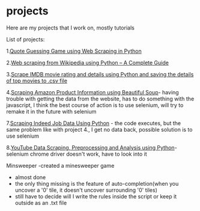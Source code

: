 # projects
Here are my projects that I work on, mostly tutorials

List of projects:

1.[Quote Guessing Game using Web Scraping in Python](https://www.geeksforgeeks.org/quote-guessing-game-using-web-scraping-in-python/)

2.[Web scraping from Wikipedia using Python – A Complete Guide](https://www.geeksforgeeks.org/how-to-scrape-multiple-pages-of-a-website-using-python/?ref=next_article)

3.[Scrape IMDB movie rating and details using Python and saving the details of top movies to .csv file](https://www.geeksforgeeks.org/scrape-imdb-movie-rating-and-details-using-python/)

4.[Scraping Amazon Product Information using Beautiful Soup](https://www.geeksforgeeks.org/scraping-amazon-product-information-using-beautiful-soup/)- having trouble with getting the data from the website, has to do something with the javascript, I think the best course of action is to use selenium, will try to remake it in the future with selenium

7.[Scraping Indeed Job Data Using Python](https://www.geeksforgeeks.org/scraping-indeed-job-data-using-python/) - the code executes, but the same problem like with project 4., I get no data back, possible solution is to use selenium

8.[YouTube Data Scraping, Preprocessing and Analysis using Python](https://www.geeksforgeeks.org/youtube-data-scraping-preprocessing-and-analysis-using-python/)- selenium chrome driver doesn't work, have to look into it

Minsweeper
  -created a minesweeper game
  - almost done
  - the only thing missing is the feature of auto-completion(when you uncover a '0' tile, it doesn't uncover surrounding '0' tiles)
  -  still have to decide will I write the rules inside the script or keep it outside as an .txt file

